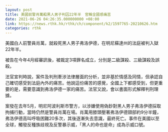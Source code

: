 ```yaml
---
layout: post
title: 美國前警肖萬殺黑人男子判囚22年半　官稱全國感痛苦
date: 2021-06-26 04:26:35.000000000 +08:00
link: https://news.rthk.hk/rthk/ch/component/k2/1597765-20210626.htm
categories: rthk
---
```


美國白人前警員肖萬，就殺死黑人男子弗洛伊德，在明尼蘇達州的法庭被判入獄22年半。

被告在今年4月經審訊後，被裁定3項罪名成立，分別是二級謀殺、三級謀殺及誤殺。

法官宣判時說，案件及判刑牽涉法律層面的分析，並非基於情感及同情，但承認自己確切感受到法庭內外的痛苦。他說這份痛苦的感覺，全國上下都感受到，但更重要的是，需要意識到弗洛伊德一家的痛苦。法官又說，會以書面形式解釋判刑理據。

案發在去年5月，明尼阿波利斯市警方，以涉嫌使用偽鈔對黑人男子弗洛伊德採取拘捕行動，當時仍然是警員肖萬在場。肖萬用膝頭壓著弗洛伊德頸部約9分半鐘，弗洛伊德高叫呼吸困難20多次，其後逐漸失去意識，最終死亡。事件在美國以至全球，觸發反種族歧視及反警暴示威，「黑人的命也是命」成為示威口號。
